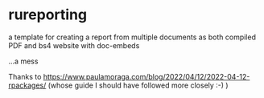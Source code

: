 # rureporting
a template for creating a report from multiple documents as both compiled PDF and bs4 website with doc-embeds

...a mess

Thanks to https://www.paulamoraga.com/blog/2022/04/12/2022-04-12-rpackages/ (whose guide I should have followed more closely :-) )
